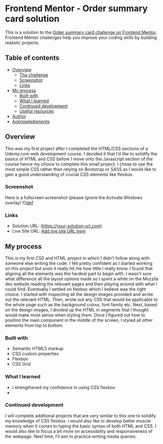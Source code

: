 # Frontend Mentor - Order summary card solution

This is a solution to the [Order summary card challenge on Frontend Mentor](https://www.frontendmentor.io/challenges/order-summary-component-QlPmajDUj). Frontend Mentor challenges help you improve your coding skills by building realistic projects. 

## Table of contents

- [Overview](#overview)
  - [The challenge](#the-challenge)
  - [Screenshot](#screenshot)
  - [Links](#links)
- [My process](#my-process)
  - [Built with](#built-with)
  - [What I learned](#what-i-learned)
  - [Continued development](#continued-development)
  - [Useful resources](#useful-resources)
- [Author](#author)
- [Acknowledgments](#acknowledgments)

## Overview

This was my first project after I completed the HTML/CSS sections of a Udemy.com web development course.
I decided it that I'd like to solidify the basics of HTML and CSS before I move onto the Javascript section of the course hence my choice to complete this small project. 
I chose to use the most simple CSS rather than relying on Bootstrap or SASS as I would like to gain a good understanding of crucial CSS elements like flexbox. 

### Screenshot

Here is a fullscreen screenshot (please ignore the Activate Windows overlay! ![][def](./OrderSummaryComponent.jpg)

### Links

- Solution URL: (https://your-solution-url.com)
- Live Site URL: [Add live site URL here](https://your-live-site-url.com)

## My process

This is my first CSS and HTML project in which I didn't follow along with someone else writing the code. I felt pretty confident as I started working on this project but soon it really hit me how little I really know. I found that aligning all the elements was the hardest part to begin with. I wasn't sure what difference all the layout options made so I spent a while on the Mozzila dev website reading the relevant pages and then playing around with what I could find. Eventually I settled on flexbox which I believe was the right choice. 
I started with inspecting all the design images provided and wrote out the relevant HTML. Then, wrote out any CSS
that would be applicable to the whole page such as the background colour, font family etc. Next, based on the design images, I divided up the HTML in segments that I thought would make most sense when styling them. 
Once I figured out how to position the main component in the middle of the screen, I styled all other elements from top to bottom.

### Built with

- Semantic HTML5 markup
- CSS custom properties
- Flexbox
- CSS Grid

### What I learned

- I strengthened my confidence in using CSS flexbox
-  

### Continued development

I will complete additional projects that are very similar to this one to solidify my knowledge of CSS flexbox. 
I would also like to develop better muscle memory when it comes to typing the basic syntax of both HTML and CSS.
I would also like to focus a bit more on accessibility and responsiveness of the webpage. Next time, I’ll aim to practice writing media queries.
